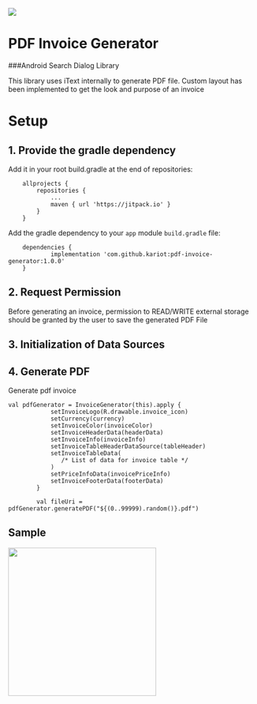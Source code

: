 [![](https://jitpack.io/v/kariot/pdf-invoice-generator.svg)](https://jitpack.io/#kariot/pdf-invoice-generator)

# PDF Invoice Generator
###Android Search Dialog Library

This library uses iText internally to generate PDF file. Custom layout has been implemented to get the look and purpose of an invoice

# Setup
## 1. Provide the gradle dependency

Add it in your root build.gradle at the end of repositories:
```
	allprojects {
		repositories {
			...
			maven { url 'https://jitpack.io' }
		}
	}
```

Add the gradle dependency to your `app` module `build.gradle` file:

```
	dependencies {
	        implementation 'com.github.kariot:pdf-invoice-generator:1.0.0'
	}

```
## 2. Request Permission
Before generating an invoice, permission to READ/WRITE external storage should be granted by the user to save the generated PDF File
## 3. Initialization of Data Sources
## 4. Generate PDF

Generate pdf invoice 
```
val pdfGenerator = InvoiceGenerator(this).apply {
            setInvoiceLogo(R.drawable.invoice_icon)
            setCurrency(currency)
            setInvoiceColor(invoiceColor)
            setInvoiceHeaderData(headerData)
            setInvoiceInfo(invoiceInfo)
            setInvoiceTableHeaderDataSource(tableHeader)
            setInvoiceTableData(
               /* List of data for invoice table */
            )
            setPriceInfoData(invoicePriceInfo)
            setInvoiceFooterData(footerData)
        }

        val fileUri = pdfGenerator.generatePDF("${(0..99999).random()}.pdf")
```
## Sample
<img src="https://github.com/kariot/pdf-invoice-generator/blob/main/app/src/main/res/raw/demo.gif" width="300">

  
